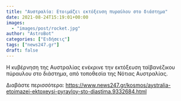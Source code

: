 ```yaml
---
title: "Αυστραλία: Ετοιμάζει εκτόξευση πυραύλου στο διάστημα"
date: 2021-08-24T15:19:01+00:00
images:
  - "images/post/rocket.jpg"
author: "AstroBot"
categories: ["Ειδήσεις"]
tags: ["news247.gr"]
draft: false
---
```


Η κυβέρνηση της Αυστραλίας ενέκρινε την εκτόξευση ταϊβανέζικου πύραυλου στο διάστημα, από τοποθεσία της Νότιας Αυστραλίας.

Διαβάστε περισσότερα: https://www.news247.gr/kosmos/aystralia-etoimazei-ektoxeysi-pyrayloy-sto-diastima.9332684.html
